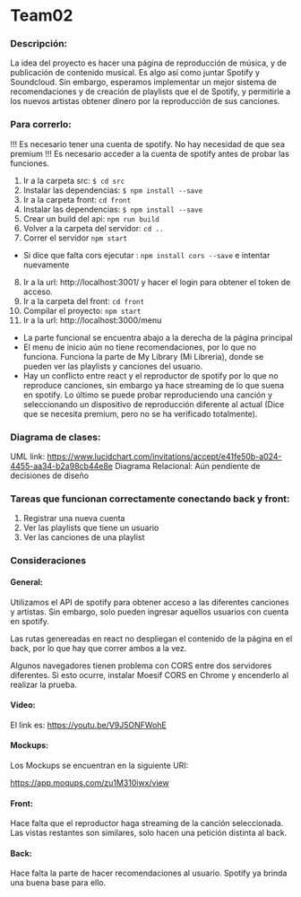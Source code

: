 # Team02
### Descripción:
La idea del proyecto es hacer una página de reproducción de música, y de publicación de contenido musical. Es algo así como juntar Spotify y Soundcloud. Sin embargo, esperamos implementar un mejor sistema de recomendaciones y de creación de playlists que el de Spotify, y permitirle a los nuevos artistas obtener dinero por la reproducción de sus canciones.

### Para correrlo:
!!! Es necesario tener una cuenta de spotify. No hay necesidad de que sea premium
!!! Es necesario acceder a la cuenta de spotify antes de probar las funciones.

1. Ir a la carpeta src: `$ cd src`
2. Instalar las dependencias: `$ npm install --save`
3. Ir a la carpeta front: `cd front`
4. Instalar las dependencias: `$ npm install --save`
5. Crear un build del api: `npm run build`
6. Volver a la carpeta del servidor: `cd ..`
7. Correr el servidor `npm start`
  * Si dice que falta cors ejecutar : `npm install cors --save` e intentar nuevamente
8. Ir a la url: http://localhost:3001/ y hacer el login para obtener el token de acceso.
9. Ir a la carpeta del front: `cd front`
10. Compilar el proyecto: `npm start`
11. Ir a la url: http://localhost:3000/menu

* La parte funcional se encuentra abajo a la derecha de la página principal
* El menu de inicio aún no tiene recomendaciones, por lo que no funciona. Funciona la parte de My Library (Mi Libreria), donde se pueden ver las playlists y canciones del usuario.
* Hay un conflicto entre react y el reproductor de spotify por lo que no reproduce canciones, sin embargo ya hace streaming de lo que suena en spotify. Lo último se puede probar reproduciendo una canción y seleccionando un dispositivo de reproducción diferente al actual (Dice que se necesita premium, pero no se ha verificado totalmente).

### Diagrama de clases:
UML link: https://www.lucidchart.com/invitations/accept/e41fe50b-a024-4455-aa34-b2a98cb44e8e
Diagrama Relacional: Aún pendiente de decisiones de diseño

### Tareas que funcionan correctamente conectando back y front:
1. Registrar una nueva cuenta
2. Ver las playlists que tiene un usuario
3. Ver las canciones de una playlist

### Consideraciones

#### General:
Utilizamos el API de spotify para obtener acceso a las diferentes canciones y artistas. Sin embargo, solo pueden ingresar aquellos usuarios con cuenta en spotify.

Las rutas genereadas en react no despliegan el contenido de la página en el back, por lo que hay que correr ambos a la vez.

Algunos navegadores tienen problema con CORS entre dos servidores diferentes. Si esto ocurre, instalar Moesif CORS en Chrome y encenderlo al realizar la prueba.
#### Video:
El link es: https://youtu.be/V9J5ONFWohE
#### Mockups:
Los Mockups se encuentran en la siguiente URI:

https://app.moqups.com/zu1M310iwx/view

#### Front:
Hace falta que el reproductor haga streaming de la canción seleccionada. Las vistas restantes son similares, solo hacen una petición distinta al back.

#### Back:
Hace falta la parte de hacer recomendaciones al usuario. Spotify ya brinda una buena base para ello.

